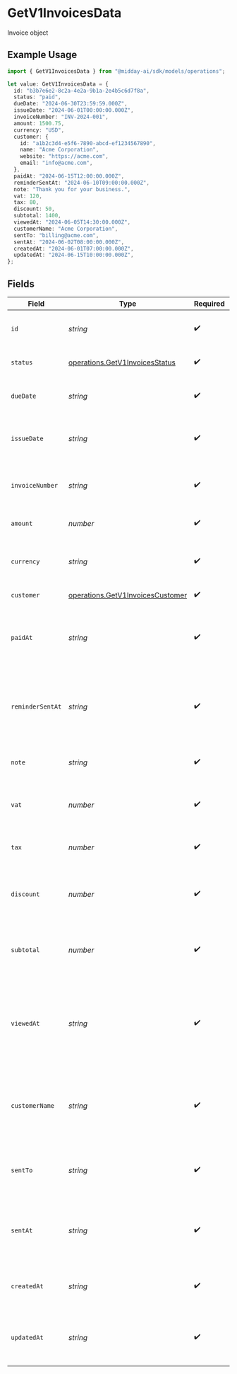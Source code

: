 # GetV1InvoicesData

Invoice object

## Example Usage

```typescript
import { GetV1InvoicesData } from "@midday-ai/sdk/models/operations";

let value: GetV1InvoicesData = {
  id: "b3b7e6e2-8c2a-4e2a-9b1a-2e4b5c6d7f8a",
  status: "paid",
  dueDate: "2024-06-30T23:59:59.000Z",
  issueDate: "2024-06-01T00:00:00.000Z",
  invoiceNumber: "INV-2024-001",
  amount: 1500.75,
  currency: "USD",
  customer: {
    id: "a1b2c3d4-e5f6-7890-abcd-ef1234567890",
    name: "Acme Corporation",
    website: "https://acme.com",
    email: "info@acme.com",
  },
  paidAt: "2024-06-15T12:00:00.000Z",
  reminderSentAt: "2024-06-10T09:00:00.000Z",
  note: "Thank you for your business.",
  vat: 120,
  tax: 80,
  discount: 50,
  subtotal: 1400,
  viewedAt: "2024-06-05T14:30:00.000Z",
  customerName: "Acme Corporation",
  sentTo: "billing@acme.com",
  sentAt: "2024-06-02T08:00:00.000Z",
  createdAt: "2024-06-01T07:00:00.000Z",
  updatedAt: "2024-06-15T10:00:00.000Z",
};
```

## Fields

| Field                                                                                     | Type                                                                                      | Required                                                                                  | Description                                                                               | Example                                                                                   |
| ----------------------------------------------------------------------------------------- | ----------------------------------------------------------------------------------------- | ----------------------------------------------------------------------------------------- | ----------------------------------------------------------------------------------------- | ----------------------------------------------------------------------------------------- |
| `id`                                                                                      | *string*                                                                                  | :heavy_check_mark:                                                                        | Unique identifier for the invoice                                                         | b3b7e6e2-8c2a-4e2a-9b1a-2e4b5c6d7f8a                                                      |
| `status`                                                                                  | [operations.GetV1InvoicesStatus](../../models/operations/getv1invoicesstatus.md)          | :heavy_check_mark:                                                                        | Current status of the invoice                                                             | paid                                                                                      |
| `dueDate`                                                                                 | *string*                                                                                  | :heavy_check_mark:                                                                        | Due date of the invoice in ISO 8601 format                                                | 2024-06-30T23:59:59.000Z                                                                  |
| `issueDate`                                                                               | *string*                                                                                  | :heavy_check_mark:                                                                        | Issue date of the invoice in ISO 8601 format                                              | 2024-06-01T00:00:00.000Z                                                                  |
| `invoiceNumber`                                                                           | *string*                                                                                  | :heavy_check_mark:                                                                        | Invoice number as shown to the customer                                                   | INV-2024-001                                                                              |
| `amount`                                                                                  | *number*                                                                                  | :heavy_check_mark:                                                                        | Total amount of the invoice                                                               | 1500.75                                                                                   |
| `currency`                                                                                | *string*                                                                                  | :heavy_check_mark:                                                                        | Currency code (ISO 4217) for the invoice amount                                           | USD                                                                                       |
| `customer`                                                                                | [operations.GetV1InvoicesCustomer](../../models/operations/getv1invoicescustomer.md)      | :heavy_check_mark:                                                                        | Customer details                                                                          |                                                                                           |
| `paidAt`                                                                                  | *string*                                                                                  | :heavy_check_mark:                                                                        | Timestamp when the invoice was paid (ISO 8601), or null if unpaid                         | 2024-06-15T12:00:00.000Z                                                                  |
| `reminderSentAt`                                                                          | *string*                                                                                  | :heavy_check_mark:                                                                        | Timestamp when a payment reminder was sent (ISO 8601), or null if never sent              | 2024-06-10T09:00:00.000Z                                                                  |
| `note`                                                                                    | *string*                                                                                  | :heavy_check_mark:                                                                        | Optional note attached to the invoice                                                     | Thank you for your business.                                                              |
| `vat`                                                                                     | *number*                                                                                  | :heavy_check_mark:                                                                        | Value-added tax amount, or null if not applicable                                         | 120                                                                                       |
| `tax`                                                                                     | *number*                                                                                  | :heavy_check_mark:                                                                        | Tax amount, or null if not applicable                                                     | 80                                                                                        |
| `discount`                                                                                | *number*                                                                                  | :heavy_check_mark:                                                                        | Discount amount applied to the invoice, or null if none                                   | 50                                                                                        |
| `subtotal`                                                                                | *number*                                                                                  | :heavy_check_mark:                                                                        | Subtotal before taxes and discounts, or null if not calculated                            | 1400                                                                                      |
| `viewedAt`                                                                                | *string*                                                                                  | :heavy_check_mark:                                                                        | Timestamp when the invoice was viewed by the customer (ISO 8601), or null if never viewed | 2024-06-05T14:30:00.000Z                                                                  |
| `customerName`                                                                            | *string*                                                                                  | :heavy_check_mark:                                                                        | Name of the customer as shown on the invoice, or null if not set                          | Acme Corporation                                                                          |
| `sentTo`                                                                                  | *string*                                                                                  | :heavy_check_mark:                                                                        | Email address to which the invoice was sent, or null if not sent                          | billing@acme.com                                                                          |
| `sentAt`                                                                                  | *string*                                                                                  | :heavy_check_mark:                                                                        | Timestamp when the invoice was sent (ISO 8601), or null if not sent                       | 2024-06-02T08:00:00.000Z                                                                  |
| `createdAt`                                                                               | *string*                                                                                  | :heavy_check_mark:                                                                        | Timestamp when the invoice was created (ISO 8601)                                         | 2024-06-01T07:00:00.000Z                                                                  |
| `updatedAt`                                                                               | *string*                                                                                  | :heavy_check_mark:                                                                        | Timestamp when the invoice was last updated (ISO 8601)                                    | 2024-06-15T10:00:00.000Z                                                                  |